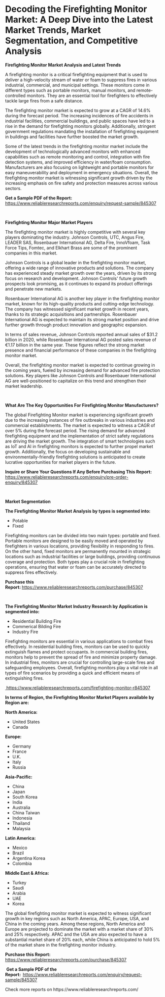 <p><h1>Decoding the Firefighting Monitor Market: A Deep Dive into the Latest Market Trends, Market Segmentation, and Competitive Analysis</h1></p><p><strong>Firefighting Monitor Market Analysis and Latest Trends</strong></p>
<p><p>A firefighting monitor is a critical firefighting equipment that is used to deliver a high-velocity stream of water or foam to suppress fires in various industrial, commercial, and municipal settings. These monitors come in different types such as portable monitors, manual monitors, and remote-controlled monitors. They are an essential tool for firefighters to effectively tackle large fires from a safe distance.</p><p>The firefighting monitor market is expected to grow at a CAGR of 14.6% during the forecast period. The increasing incidences of fire accidents in industrial facilities, commercial buildings, and public spaces have led to a rise in the demand for firefighting monitors globally. Additionally, stringent government regulations mandating the installation of firefighting equipment in buildings and facilities have further boosted the market growth.</p><p>Some of the latest trends in the firefighting monitor market include the development of technologically advanced monitors with enhanced capabilities such as remote monitoring and control, integration with fire detection systems, and improved efficiency in water/foam consumption. Manufacturers are also focusing on lightweight and portable monitors for easy maneuverability and deployment in emergency situations. Overall, the firefighting monitor market is witnessing significant growth driven by the increasing emphasis on fire safety and protection measures across various sectors.</p></p>
<p><strong>Get a Sample PDF of the Report:&nbsp;</strong> <a href="https://www.reliableresearchreports.com/enquiry/request-sample/845307">https://www.reliableresearchreports.com/enquiry/request-sample/845307</a></p>
<p>&nbsp;</p>
<p><strong>Firefighting Monitor Major Market Players</strong></p>
<p><p>The firefighting monitor market is highly competitive with several key players dominating the industry. Johnson Controls, UTC, Angus Fire, LEADER SAS, Rosenbauer International AG, Delta Fire, InnoVfoam, Task Force Tips, Fomtec, and Elkhart Brass are some of the prominent companies in this market.</p><p>Johnson Controls is a global leader in the firefighting monitor market, offering a wide range of innovative products and solutions. The company has experienced steady market growth over the years, driven by its strong focus on research and development. Johnson Controls' future growth prospects look promising, as it continues to expand its product offerings and penetrate new markets.</p><p>Rosenbauer International AG is another key player in the firefighting monitor market, known for its high-quality products and cutting-edge technology. The company has witnessed significant market growth in recent years, thanks to its strategic acquisitions and partnerships. Rosenbauer International AG is expected to maintain its strong market position and drive further growth through product innovation and geographic expansion.</p><p>In terms of sales revenue, Johnson Controls reported annual sales of $31.2 billion in 2020, while Rosenbauer International AG posted sales revenue of €1.17 billion in the same year. These figures reflect the strong market presence and financial performance of these companies in the firefighting monitor market.</p><p>Overall, the firefighting monitor market is expected to continue growing in the coming years, fueled by increasing demand for advanced fire protection solutions. Key players like Johnson Controls and Rosenbauer International AG are well-positioned to capitalize on this trend and strengthen their market leadership.</p></p>
<p>&nbsp;</p>
<p><strong>What Are The Key Opportunities For Firefighting Monitor Manufacturers?</strong></p>
<p><p>The global Firefighting Monitor market is experiencing significant growth due to the increasing instances of fire outbreaks in various industries and commercial establishments. The market is expected to witness a CAGR of over 5% during the forecast period. The rising demand for advanced firefighting equipment and the implementation of strict safety regulations are driving the market growth. The integration of smart technologies such as IoT and AI in firefighting monitors is expected to further propel market growth. Additionally, the focus on developing sustainable and environmentally-friendly firefighting solutions is anticipated to create lucrative opportunities for market players in the future.</p></p>
<p><strong>Inquire or Share Your Questions If Any Before Purchasing This Report:</strong> <a href="https://www.reliableresearchreports.com/enquiry/pre-order-enquiry/845307">https://www.reliableresearchreports.com/enquiry/pre-order-enquiry/845307</a></p>
<p>&nbsp;</p>
<p><strong>Market Segmentation</strong></p>
<p><strong>The Firefighting Monitor Market Analysis by types is segmented into:</strong></p>
<p><ul><li>Potable</li><li>Fixed</li></ul></p>
<p><p>Firefighting monitors can be divided into two main types: portable and fixed. Portable monitors are designed to be easily moved and operated by firefighters in various locations, providing flexibility in responding to fires. On the other hand, fixed monitors are permanently mounted in strategic locations such as industrial facilities or large buildings, providing continuous coverage and protection. Both types play a crucial role in firefighting operations, ensuring that water or foam can be accurately directed to suppress fires effectively.</p></p>
<p><strong>Purchase this Report:&nbsp;</strong><a href="https://www.reliableresearchreports.com/purchase/845307">https://www.reliableresearchreports.com/purchase/845307</a></p>
<p>&nbsp;</p>
<p><strong>The Firefighting Monitor Market Industry Research by Application is segmented into:</strong></p>
<p><ul><li>Residential Building Fire</li><li>Commerical Bilding Fire</li><li>Industry Fire</li></ul></p>
<p><p>Firefighting monitors are essential in various applications to combat fires effectively. In residential building fires, monitors can be used to quickly extinguish flames and protect occupants. In commercial building fires, monitors help to prevent the spread of fire and minimize property damage. In industrial fires, monitors are crucial for controlling large-scale fires and safeguarding employees. Overall, firefighting monitors play a vital role in all types of fire scenarios by providing a quick and efficient means of extinguishing fires.</p></p>
<p><a href="https://www.reliableresearchreports.com/firefighting-monitor-r845307">&nbsp;https://www.reliableresearchreports.com/firefighting-monitor-r845307</a></p>
<p><strong>In terms of Region, the Firefighting Monitor Market Players available by Region are:</strong></p>
<p>
    <p> <strong> North America: </strong>
        <ul>
            <li>United States</li>
            <li>Canada</li>
        </ul>
        </p> 
    <p> <strong> Europe: </strong>
        <ul>
            <li>Germany</li>
            <li>France</li>
            <li>U.K.</li>
            <li>Italy</li>
            <li>Russia</li>
        </ul>
        </p> 
    <p> <strong> Asia-Pacific: </strong>
        <ul>
            <li>China</li>
            <li>Japan</li>
            <li>South Korea</li>
            <li>India</li>
            <li>Australia</li>
            <li>China Taiwan</li>
            <li>Indonesia</li>
            <li>Thailand</li>
            <li>Malaysia</li>
        </ul>
        </p> 
    <p> <strong> Latin America: </strong>
        <ul>
            <li>Mexico</li>
            <li>Brazil</li>
            <li>Argentina Korea</li>
            <li>Colombia</li>
        </ul>
        </p> 
    <p> <strong> Middle East & Africa: </strong>
        <ul>
            <li>Turkey</li>
            <li>Saudi</li>
            <li>Arabia</li>
            <li>UAE</li>
            <li>Korea</li>
        </ul>
    </p>
    </p>
<p><p>The global firefighting monitor market is expected to witness significant growth in key regions such as North America, APAC, Europe, USA, and China in the coming years. Among these regions, North America and Europe are projected to dominate the market with a market share of 30% and 25% respectively. APAC and the USA are also expected to have a substantial market share of 20% each, while China is anticipated to hold 5% of the market share in the firefighting monitor industry.</p></p>
<p><strong>Purchase this Report: </strong><a href="https://www.reliableresearchreports.com/purchase/845307">https://www.reliableresearchreports.com/purchase/845307</a></p>
<p>&nbsp;<strong>Get a Sample PDF of the Report:&nbsp;&nbsp;</strong><a href="https://www.reliableresearchreports.com/enquiry/request-sample/845307">https://www.reliableresearchreports.com/enquiry/request-sample/845307</a></p>
<p><strong></strong></p>
<p>Check more reports on https://www.reliableresearchreports.com/</p>